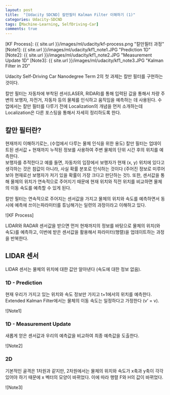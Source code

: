 ```yaml
---
layout: post
title:  "[Udacity SDCND] 칼만필터 Kalman Filter 이해하기 (1)"
categories: Udacity-SDCND
tags: [Machine-Learning, SelfDriving-Car]
comments: true
---
```


[//]: # (Image References)

[KF Process]: {{ site.url }}/images/ml/udacity/kf-process.png "칼만필터 과정"
[Note1]: {{ site.url }}/images/ml/udacity/kf1_note1.JPG "Prediction 1D"
[Note2]: {{ site.url }}/images/ml/udacity/kf1_note2.JPG "Measurement Update 1D"
[Note3]: {{ site.url }}/images/ml/udacity/kf1_note3.JPG "Kalman Filter in 2D"

Udacity Self-Driving Car Nanodegree Term 2의 첫 과제는 칼만 필터를 구현하는 것이다. 

칼만 필터는 자동차에 부착된 센서(LASER, RIDAR)를 통해 입력된 값을 통해서 차량 주변의 보행자, 자전거, 자동차 등의 물체를 인식하고 움직임을 예측하는 데 사용된다. 수업에서는 칼만 필터를 다루기 전에 Localization의 개념을 먼저 소개하는데 Localization은 다른 포스팅을 통해서 자세히 정리하도록 한다.  

## 칼만 필터란?

현재까지 이해하기로는, (수업에서 다루는 물체 인식을 위한 용도) 칼만 필터는 업데이트된 센서값 + 현재까지 누적된 정보를 사용하여 주변 물체의 단위 시간 후의 위치를 예측한다.  
보행자를 추적한다고 예를 들면, 자동차의 입장에서 보행자가 현재 (x, y) 위치에 있다고 생각하는 것은 참값이 아니라, 사실 확률 분포로 인식하는 것이다 (주어진 정보로 미루어보아 현재로선 보행자가 저기 있을 확률이 가장 크다고 판단하는 것!). 또한, 센서값을 통해 물체의 위치가 연속적으로 주어지기 때문에 현재 위치와 직전 위치를 비교하면 물체의 이동 속도를 예측할 수 있게 된다.  

칼만 필터는 연속적으로 주어지는 센서값을 가지고 물체의 위치와 속도를 예측하면서 동시에 예측에 쓰이는파라미터를 튜닝해가는 일련의 과정이라고 이해하고 있다.  

![KF Process]  

LIDAR와  RADAR 센서값을 받으면 먼저 현재까지의 정보를 바탕으로 물체의 위치(와 속도)를 예측하고, 이번에 받은 센서값을 활용해서 파라미터(행렬)을 업데이트하는 과정을 반복한다. 

## LIDAR 센서
LIDAR 센서는 물체의 위치에 대한 값만 알아낸다 (속도에 대한 정보 없음).  

### 1D - Prediction
현재 우리가 가지고 있는 위치와 속도 정보만 가지고 t+1에서의 위치를 예측한다. Extended Kalman Filter에서는 물체의 이동 속도는 일정하다고 가정한다 (v’ = v).  

![Note1]  

### 1D - Measurement Update

새롭게 얻은 센서값과 우리의 예측값을 비교하여 최종 예측값을 도출한다.  

![Note2]  

### 2D

기본적인 골격은 1차원과 같지만, 2차원에서는 물체의 위치와 속도가 x축과 y축이 각각 있어야 하기 때문에 x 벡터의 모양이 바뀌었다. 이에 따라 행렬 F와 H의 값이 바뀌었다.  

![Note3]  
